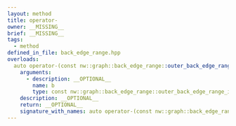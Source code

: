 ```yaml
---
layout: method
title: operator-
owner: __MISSING__
brief: __MISSING__
tags:
  - method
defined_in_file: back_edge_range.hpp
overloads:
  auto operator-(const nw::graph::back_edge_range::outer_back_edge_range_iterator &) const:
    arguments:
      - description: __OPTIONAL__
        name: b
        type: const nw::graph::back_edge_range::outer_back_edge_range_iterator &
    description: __OPTIONAL__
    return: __OPTIONAL__
    signature_with_names: auto operator-(const nw::graph::back_edge_range::outer_back_edge_range_iterator & b) const
---
```

